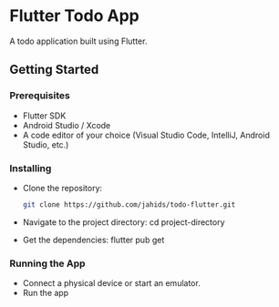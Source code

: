 

# Flutter Todo App

A todo application built using Flutter.

## Getting Started

### Prerequisites

- Flutter SDK
- Android Studio / Xcode
- A code editor of your choice (Visual Studio Code, IntelliJ, Android Studio, etc.)

### Installing

- Clone the repository:

   ```sh
   git clone https://github.com/jahids/todo-flutter.git

 -   Navigate to the project directory: cd project-directory
 - Get the dependencies: flutter pub get

 ### Running the App
- Connect a physical device or start an emulator.
- Run the app 

